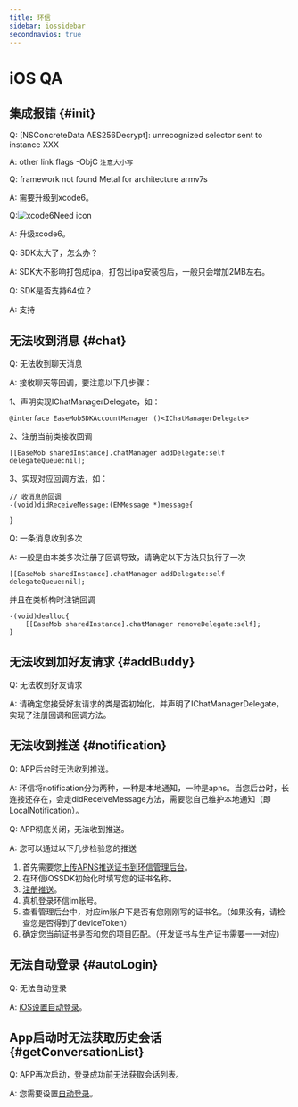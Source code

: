 ```yaml
---
title: 环信
sidebar: iossidebar
secondnavios: true
---
```

# iOS QA

## 	集成报错 {#init}

Q: [NSConcreteData AES256Decrypt]: unrecognized selector sent to instance XXX

A: other link flags -ObjC `注意大小写`

Q: 	framework not found Metal for architecture armv7s

A: 	需要升级到xcode6。

Q:![xcode6Need icon](xcode6Need.png)

A:	升级xcode6。

Q: SDK太大了，怎么办？

A: SDK大不影响打包成ipa，打包出ipa安装包后，一般只会增加2MB左右。

Q: SDK是否支持64位？

A: 支持

## 	无法收到消息 {#chat}

Q:  无法收到聊天消息

A:	接收聊天等回调，要注意以下几步骤：

1、声明实现IChatManagerDelegate，如：
	
	@interface EaseMobSDKAccountManager ()<IChatManagerDelegate>
	
2、注册当前类接收回调

	[[EaseMob sharedInstance].chatManager addDelegate:self delegateQueue:nil];
	
3、实现对应回调方法，如：

	// 收消息的回调
	-(void)didReceiveMessage:(EMMessage *)message{

	}
	
Q:  一条消息收到多次

A:	一般是由本类多次注册了回调导致，请确定以下方法只执行了一次

	[[EaseMob sharedInstance].chatManager addDelegate:self delegateQueue:nil];
	
并且在类析构时注销回调

	-(void)dealloc{
    	[[EaseMob sharedInstance].chatManager removeDelegate:self];
	}

##		无法收到加好友请求 {#addBuddy}

Q:	无法收到好友请求

A: 请确定您接受好友请求的类是否初始化，并声明了IChatManagerDelegate，实现了注册回调和回调方法。

## 	无法收到推送	{#notification}

Q:	APP后台时无法收到推送。

A:	环信将notification分为两种，一种是本地通知，一种是apns。当您后台时，长连接还存在，会走didReceiveMessage方法，需要您自己维护本地通知（即LocalNotification）。

Q:  APP彻底关闭，无法收到推送。

A:	您可以通过以下几步检验您的推送

1.	首先需要您[上传APNS推送证书到环信管理后台](http://www.easemob.com/docs/ios/push/certificate/")。
2.	在环信iOSSDK初始化时填写您的证书名称。
3.	[注册推送](http://www.easemob.com/docs/ios/ChatDemo_UI/#apns)。
4.	真机登录环信im账号。
5.	查看管理后台中，对应im账户下是否有您刚刚写的证书名。（如果没有，请检查您是否得到了deviceToken）
6.	确定您当前证书是否和您的项目匹配。（开发证书与生产证书需要一一对应）	
		

##	 	无法自动登录 {#autoLogin}

Q:	无法自动登录

A:	[iOS设置自动登录](http://www.easemob.com/docs/ios/#section-7)。

## 	App启动时无法获取历史会话	{#getConversationList}

Q:	APP再次启动，登录成功前无法获取会话列表。

A:	您需要设置[自动登录](http://www.easemob.com/docs/ios/#section-7)。

